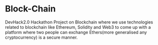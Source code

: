 # Block-Chain
DevHack2.0 Hackathon Project on Blockchain where we use technologies related to blockchain like Ethereum, Solidity and Web3 to come up with a platform where two people can exchange Ethers(more generalised any cryptocurrency) is a secure manner. 
